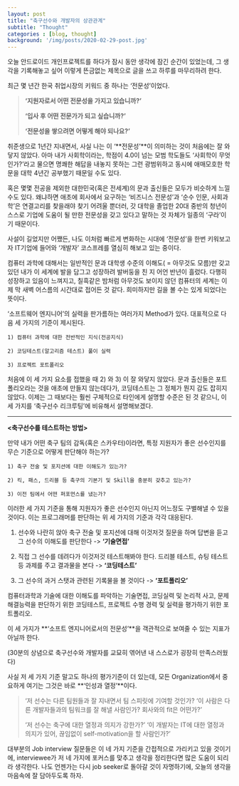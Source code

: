 ```yaml
---
layout: post
title: "축구선수와 개발자의 상관관계"
subtitle: "Thought"
categories : [blog, thought]
background: '/img/posts/2020-02-29-post.jpg'
---
```


오늘 안드로이드 개인프로젝트를 하다가 잠시 동안 생각에 잠긴 순간이 있었는데, 그 생각을 기록해놓고 싶어 이렇게 뜬금없는 제목으로 글을 쓰고 하루를 마무리하려 한다.

최근 몇 년간 한국 취업시장의 키워드 중 하나는 ‘전문성’이었다.



>**‘지원자로서 어떤 전문성을 가지고 있습니까?’**
>
>**‘입사 후 어떤 전문가가 되고 싶습니까?’**
>
>**‘전문성을 쌓으려면 어떻게 해야 되나요?’**



취준생으로 1년간 지내면서, 사실 나는 이 ‘**전문성’**이 의미하는 것이 처음에는 잘 와닿지 않았다. 아마 내가 사회학이라는, 학점이 4.0이 넘는 모범 학도들도 ‘사회학이 무엇인가?’라고 물으면 명쾌한 해답을 내놓지 못하는 그런 광범위하고 동시에 애매모호한 학문을 대학 4년간 공부했기 때문일 수도 있다.

혹은 몇몇 전공을 제외한 대한민국(혹은 전세계)의 문과 출신들은 모두가 비슷하게 느낄 수도 있다. 왜냐하면 애초에 회사에서 요구하는 ‘비즈니스 전문성’과 ‘순수 인문, 사회과학’은 연결고리를 찾을래야 찾기 어려울 뿐더러, 갓 대학을 졸업한 20대 중반의 청년이 스스로 기업에 도움이 될 만한 전문성을 갖고 있다고 말하는 것 자체가 일종의 ‘구라’이기 때문이다.

사설이 길었지만 어쨌든, 나도 이처럼 빠르게 변화하는 시대에 ‘전문성’을 한번 키워보고자 IT기업에 들어와 ‘개발자’ 코스프레를 열심히 해보고 있는 중이다.



컴퓨터 과학에 대해서는 일반적인 문과 대학생 수준의 이해도( = 아무것도 모름)만 갖고 있던 내가 이 세계에 발을 담그고 성장하려 발버둥을 친 지 어언 반년이 흘렀다. 다행히 성장하고 있음이 느껴지고, 칠흑같은 밤처럼 아무것도 보이지 않던 컴퓨터의 세계는 이제 막 새벽 어스름의 시간대로 접어든 것 같다. 희미하지만 길을 볼 수는 있게 되었다는 뜻이다.

‘소프트웨어 엔지니어’의 실력을 판가름하는 여러가지 Method가 있다.
대표적으로 다음 세 가지의 기준이 제시된다.

~~~
1) 컴퓨터 과학에 대한 전반적인 지식(전공지식)

2) 코딩테스트(알고리즘 테스트) 풀이 실력

3) 프로젝트 포트폴리오
~~~

처음에 이 세 가지 요소를 접했을 때 2) 와 3) 이 잘 와닿지 않았다. 문과 출신들은 포트폴리오라는 것을 애초에 만들지 않는데다가, 코딩테스트는 그 정체가 뭔지 감도 잡히지 않았다. 이제는 그 때보다는 훨씬 구체적으로 타인에게 설명할 수준은 된 것 같으니, 이 세 가지를 ‘축구선수 리크루팅’에 비유해서 설명해보겠다.



---

**<축구선수를 테스트하는 방법>**

만약 내가 어떤 축구 팀의 감독(혹은 스카우터)이라면, 특정 지원자가 좋은 선수인지를 무슨 기준으로 어떻게 판단해야 하는가?

~~~
1) 축구 전술 및 포지션에 대한 이해도가 있는가?

2) 킥, 패스, 드리블 등 축구의 기본기 및 Skill을 충분히 갖추고 있는가?

3) 이전 팀에서 어떤 퍼포먼스를 냈는가?
~~~

이러한 세 가지 기준을 통해 지원자가 좋은 선수인지 아닌지 어느정도 구별해낼 수 있을 것이다. 이는 프로그래머를 판단하는 위 세 가지의 기준과 각각 대응된다.



1. 선수와 나란히 앉아 축구 전술 및 포지션에 대해 이것저것 질문을 하며 답변을 듣고 그 선수의 이해도를 판단한다 -> **‘기술면접’**

2. 직접 그 선수를 데려다가 이것저것 테스트해봐야 한다. 드리블 테스트, 슈팅 테스트 등 과제를 주고 결과물을 본다 -> **‘코딩테스트’**

3. 그 선수의 과거 스탯과 관련된 기록물을 볼 것이다 -> **‘포트폴리오’**

   

컴퓨터과학과 기술에 대한 이해도를 파악하는 기술면접, 코딩실력 및 논리적 사고, 문제해결능력을 판단하기 위한 코딩테스트, 프로젝트 수행 경력 및 실력을 평가하기 위한 포트폴리오.

이 세 가지가 **‘소프트 엔지니어로서의 전문성’**을 객관적으로 보여줄 수 있는 지표가 아닐까 한다.

(30분의 상념으로 축구선수와 개발자를 교묘히 엮어낸 내 스스로가 굉장히 만족스러웠다)



사실 저 세 가지 기준 말고도 하나의 평가기준이 더 있는데, 모든 Organization에서 중요하게 여기는 그것은 바로 **‘인성과 열정’**이다.



> ‘저 선수는 다른 팀원들과 잘 지내면서 팀 스피릿에 기여할 것인가?
> ‘이 사람은 다른 개발자들과의 팀워크를 잘 해낼 사람인가? 회사와의 fit은 어떤가?’
>
> ‘저 선수는 축구에 대한 열정과 의지가 강한가?’
> ‘이 개발자는 IT에 대한 열정과 의지가 있어, 끊임없이 self-motivation을 할 사람인가?’



대부분의 Job interview 질문들은 이 네 가지 기준을 간접적으로 가리키고 있을 것이기에, interviewee가 저 네 가지에 포커스를 맞추고 생각을 정리한다면 많은 도움이 되리라 생각한다. 나도 언젠가는 다시 job seeker로 돌아갈 것이 자명하기에, 오늘의 생각을 마음속에 잘 담아두도록 하자.